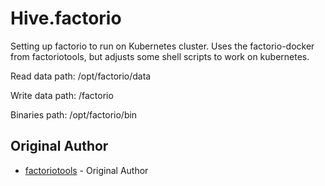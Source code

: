 # Hive.factorio

Setting up factorio to run on Kubernetes cluster. Uses the factorio-docker from factoriotools, but adjusts some shell scripts to work on kubernetes.

Read data path: /opt/factorio/data

Write data path: /factorio

Binaries path: /opt/factorio/bin


## Original Author

* [factoriotools](https://github.com/factoriotools/factorio-docker) - Original Author
